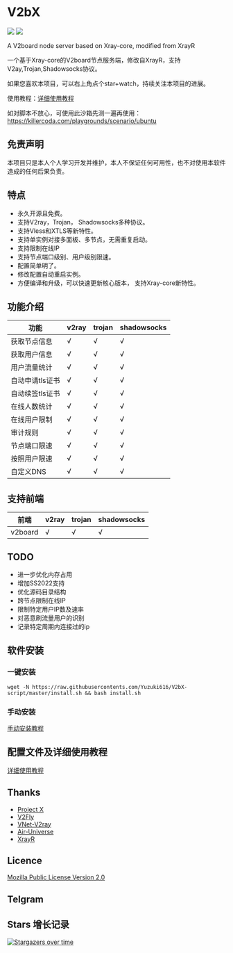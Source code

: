 # V2bX

[![](https://img.shields.io/badge/TgChat-@XrayR讨论-blue.svg)](https://t.me/XrayR_project)
[![](https://img.shields.io/badge/Channel-@XrayR通知-blue.svg)](https://t.me/XrayR_channel)

A V2board node server based on Xray-core, modified from XrayR

一个基于Xray-core的V2board节点服务端，修改自XrayR，支持V2ay,Trojan,Shadowsocks协议。

如果您喜欢本项目，可以右上角点个star+watch，持续关注本项目的进展。

使用教程：[详细使用教程](https://yuzuki-1.gitbook.io/v2bx-doc/)

如对脚本不放心，可使用此沙箱先测一遍再使用：https://killercoda.com/playgrounds/scenario/ubuntu

## 免责声明

本项目只是本人个人学习开发并维护，本人不保证任何可用性，也不对使用本软件造成的任何后果负责。

## 特点

* 永久开源且免费。
* 支持V2ray，Trojan， Shadowsocks多种协议。
* 支持Vless和XTLS等新特性。
* 支持单实例对接多面板、多节点，无需重复启动。
* 支持限制在线IP
* 支持节点端口级别、用户级别限速。
* 配置简单明了。
* 修改配置自动重启实例。
* 方便编译和升级，可以快速更新核心版本， 支持Xray-core新特性。

## 功能介绍

| 功能            | v2ray | trojan | shadowsocks |
| --------------- | ----- | ------ | ----------- |
| 获取节点信息    | √     | √      | √           |
| 获取用户信息    | √     | √      | √           |
| 用户流量统计    | √     | √      | √           |
| 自动申请tls证书 | √     | √      | √           |
| 自动续签tls证书 | √     | √      | √           |
| 在线人数统计    | √     | √      | √           |
| 在线用户限制    | √     | √      | √           |
| 审计规则        | √     | √      | √           |
| 节点端口限速    | √     | √      | √           |
| 按照用户限速    | √     | √      | √           |
| 自定义DNS       | √     | √      | √           |

## 支持前端

| 前端                                                   | v2ray | trojan | shadowsocks                    |
| ------------------------------------------------------ | ----- | ------ | ------------------------------ |
| v2board                                                | √     | √      | √                              |

## TODO

* 进一步优化内存占用
* 增加SS2022支持
* 优化源码目录结构
* 跨节点限制在线IP
* 限制特定用户IP数及速率
* 对恶意刷流量用户的识别
* 记录特定周期内连接过的ip

## 软件安装

### 一键安装

```
wget -N https://raw.githubusercontents.com/Yuzuki616/V2bX-script/master/install.sh && bash install.sh
```

### 手动安装

[手动安装教程](https://crackair.gitbook.io/xrayr-project/xrayr-xia-zai-he-an-zhuang/install/manual)

## 配置文件及详细使用教程

[详细使用教程](https://crackair.gitbook.io/xrayr-project/)

## Thanks

* [Project X](https://github.com/XTLS/)
* [V2Fly](https://github.com/v2fly)
* [VNet-V2ray](https://github.com/ProxyPanel/VNet-V2ray)
* [Air-Universe](https://github.com/crossfw/Air-Universe)
* [XrayR](https://github.com/Misaka-blog/XrayR)

## Licence

[Mozilla Public License Version 2.0](https://github.com/XrayR-project/XrayR/blob/master/LICENSE)

## Telgram


## Stars 增长记录

[![Stargazers over time](https://starchart.cc/Yuzuki616/V2bX.svg)](https://starchart.cc/Yuzuki616/V2bX)

